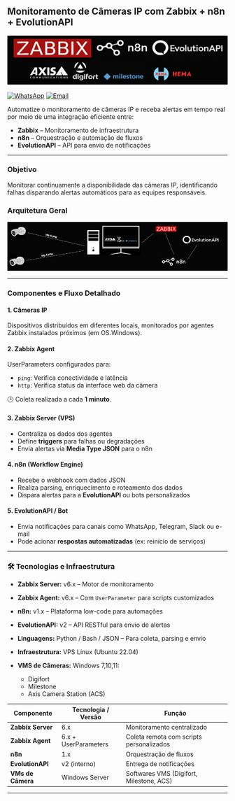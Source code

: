 ## Monitoramento de Câmeras IP com Zabbix + n8n + EvolutionAPI
<p align="center">
  <img src="assets/logo.png" alt="zabbix-cam-alert logo" width="900"/>
</p>

[![WhatsApp](https://img.shields.io/badge/WhatsApp-25D366?logo=whatsapp&logoColor=white)](https://wa.me/5515996122003)
[![Email](https://img.shields.io/badge/Email-D14836?logo=gmail&logoColor=white)](mailto:jhony.de.almeida@gmail.com)

Automatize o monitoramento de câmeras IP e receba alertas em tempo real por meio de uma integração eficiente entre:

- **Zabbix** – Monitoramento de infraestrutura
- **n8n** – Orquestração e automação de fluxos
- **EvolutionAPI** – API para envio de notificações

---

### Objetivo

Monitorar continuamente a disponibilidade das câmeras IP, identificando falhas disparando alertas automáticos para as equipes responsáveis.

### Arquitetura Geral

<p align="center">
  <img src="assets/arq.png" alt="zabbix-cam-alert logo" width="900"/>
</p>

---

### Componentes e Fluxo Detalhado

#### 1. **Câmeras IP**  
Dispositivos distribuídos em diferentes locais, monitorados por agentes Zabbix instalados próximos (em OS.Windows).

#### 2. **Zabbix Agent**  
UserParameters configurados para:
- `ping`: Verifica conectividade e latência
- `http`: Verifica status da interface web da câmera

🕒 Coleta realizada a cada **1 minuto**.

#### 3. **Zabbix Server (VPS)**  
- Centraliza os dados dos agentes
- Define **triggers** para falhas ou degradações
- Envia alertas via **Media Type JSON** para o n8n

#### 4. **n8n (Workflow Engine)**  
- Recebe o webhook com dados JSON
- Realiza parsing, enriquecimento e roteamento dos dados
- Dispara alertas para a **EvolutionAPI** ou bots personalizados

#### 5. **EvolutionAPI / Bot**  
- Envia notificações para canais como WhatsApp, Telegram, Slack ou e-mail
- Pode acionar **respostas automatizadas** (ex: reinício de serviços)

---

### 🛠️ Tecnologias e Infraestrutura

- **Zabbix Server:** v6.x – Motor de monitoramento
- **Zabbix Agent:** v6.x – Com `UserParameter` para scripts customizados
- **n8n:** v1.x – Plataforma low-code para automações
- **EvolutionAPI:** v2 – API RESTful para envio de alertas
- **Linguagens:** Python / Bash / JSON – Para coleta, parsing e envio
- **Infraestrutura:** VPS Linux (Ubuntu 22.04)
- **VMS de Câmeras:** Windows 7,10,11:
 
  - Digifort
  - Milestone
  - Axis Camera Station (ACS)

| Componente        | Tecnologia / Versão      | Função                                      |
|-------------------|--------------------------|---------------------------------------------|
| **Zabbix Server** | 6.x                      | Monitoramento centralizado                  |
| **Zabbix Agent**  | 6.x + UserParameters     | Coleta remota com scripts personalizados    |
| **n8n**           | 1.x                      | Orquestração de fluxos                      |
| **EvolutionAPI**  | v2 (interno)             | Entrega de notificações                     |
| **VMs de Câmera** | Windows Server           | Softwares VMS (Digifort, Milestone, ACS)    |

---

<!--
### 📌 Requisitos Futuros (Roadmap)

- [ ] Integração com painel de status em **Grafana**
- [ ] Autenticação de usuários via token JWT
- [ ] Mecanismo de **re-tentativa automática**
- [ ] Histórico de alertas e dashboard de métricas
-->